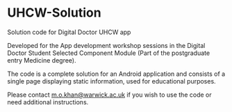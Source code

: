 # UHCW-Solution
Solution code for Digital Doctor UHCW app

Developed for the App development workshop sessions in the Digital Doctor Student Selected Component Module (Part of the postgraduate entry Medicine degree).

The code is a complete solution for an Android application and consists of a single page displaying static information, used for educational purposes.

Please contact m.o.khan@warwick.ac.uk if you wish to use the code or need additional instructions.
